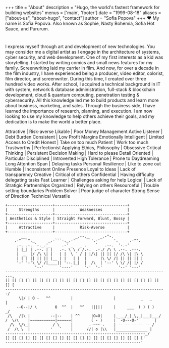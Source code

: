 +++
title = "About"
description = "Hugo, the world's fastest framework for building websites"
menus = ['main', 'footer']
date = "1999-08-18"
aliases = ["about-us", "about-hugo", "contact"]
author = "Sofia Popova"
+++
:heart:
My name is Sofia Popova. Also known as Sophie, Nasty Bohemia, Sofia Hot Sauce, and Pururum.
#
I express myself through art and development of new technologies. You may consider me a digital artist as I engage in the architecture of systems, cyber security, and web development.
One of my first interests as a kid was storytelling. I started by writing comics and small news features for my family.
Screenwriting laid my carrier in film. And now, for over a decade in the film industry, I have experienced being a producer, video editor, colorist, film director, and screenwriter. During this time, I created over three hundred video works.
After school, I acquired a technical background in IT with system, network & database administration, full-stack & blockchain development, cloud & quantum computing, penetration testing & cybersecurity. All this knowledge led me to build products and learn more about business, marketing, and sales. Through the business side, I have learned the importance of research, planning, and execution. I am now looking to use my knowledge to help others achieve their goals, and my dedication is to make the world a better place.

Attractive           | Risk-averse
Likable              | Poor Money Management
Active Listener      | Debt Burden
Consistent                 | Low Profit Margins
Emotionally Intelligent    | Limited Access to Credit
Honest                     | Take on too much
Patient                    | Work too much
Trustworthy                | Perfectionist
Applying Ethics, Philosophy     | Obsessive
Critical Thinking               | Persistent
Decision Making                 | Hard to please
Detail Oriented                 | Particular
Disciplined                     | Introverted
High Tolerance                  | Prone to Daydreaming
Long Attention Span             | Delaying tasks
Personal Resilience             | Like to zone out
Humble                          | Inconsistent Online Presence
Loyal to Ideas                  | Lack of transparency
Creative                        | Critical of others
Confidential                    | Having difficulty delegating tasks
Fast Learner                    | Challenges asking for help
Logical                         | Lack of Stratigic Partnerships
Organized                       | Relying on others
Resourceful                     | Trouble setting boundaries
Problem Solver                  | Poor judge of character
Strong Sense of Direction
Technical
Versatile
<br>
```goat
+--------------------+--------------------------------+                        
|     Strengths      |           Weaknesses           |   
+--------------------+--------------------------------+                      
| Aesthetics & Style | Straight Forward, Blunt, Bossy |   
+--------------------+--------------------------------+
|     Attractive     |           Risk-Averse          |   
+--------------------+--------------------------------+
       __                      _.--._     _.-"-.
    .-"  `"._      _.-```-._.-'      `'.-'      '.     .-"".
     .-. .-. `-._.'_     .-' _   _ .    `   .--.  '-.-'
     | |_| | .--. | |   .-. \ \ / /.-.  .-./ /\ \ .--. .---.
     |  _  |/ /\ \| |   | |  \ ` / | |/\| || || |/ /\ \| |\ \
     | | | || || || |__ | |   | |  |      |\ \/ /| || || || |
     '-' '-'\ \/ /|____|| '--.|_|  |  /\  | '--' \ \/ /| |/ /
             '--'       '----'     '-'  '-'       '--' '---'
-------------------------------------------------------------------------,
[] [] [] [] [] [] [] [] [] [] [] [] [] [] [] [] [] [] [] [] [] [] [] [] [
-----------------------------------------------------------------------/
      \|/ | O -   ^^         |                  |           _   _     |
     --O--|/ \        O  ^^  |   ^^   |||||     |     ___  ( ) ( )   _/
 /\   /|\ |         --|--    | ^^     |O=O|     |_ __/_|_\,_|___|___/
/  \/\    |~~~~~~~~~~~|~~~~~~|        ( - )     | `-O---O-'       |
  /\  \/\_|          / \     |       .-~~~-.    | -- -- -- -- -- /
 /  /\ \  |         '   `    |      //| o |\\   |______________ |
--------------------------------------------------------------_/
[] [] [] [] [] [] [] [] [] [] [] [] [] [] [] [] [] [] [] [] ['
------------------------------------------------------------'              

```
